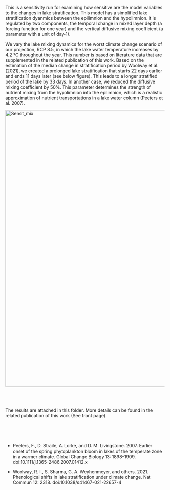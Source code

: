 This is a sensitivity run for examining how sensitive are the model variables to the changes in lake stratification. This model has a simplified lake stratification dyanmics between the epilimnion and the hypolimnion. It is regulated by two components, the temporal change in mixed layer depth (a forcing function for one year) and the vertical diffusive mixing coefficient (a parameter with a unit of day-1). 

We vary the lake mixing dynamics for the worst climate change scenario of our projection, RCP 8.5, in which the lake water temperature increases by 4.2 ℃ throughout the year. This number is based on literature data that are supplemented in the related publication of this work. Based on the estimation of the median change in stratification period by Woolway et al. (2021), we created a prolonged lake stratification that starts 22 days earlier and ends 11 days later (see below figure). This leads to a longer stratified period of the lake by 33 days. In another case, we reduced the diffusive mixing coefficient by 50%. This parameter determines the strength of nutrient mixing from the hypolimnion into the epilimnion, which is a realistic approximation of nutrient transportations in a lake water column (Peeters et al. 2007).


<img width="874" alt="Sensit_mix" src="https://github.com/user-attachments/assets/9bbd84bd-fb41-4b2c-878d-d085eb515d14" />


<br><br><br>
The results are attached in this folder. More details can be found in the related publication of this work (See front page).


<br><br><br>
+ Peeters, F., D. Straile, A. Lorke, and D. M. Livingstone. 2007. Earlier onset of the spring phytoplankton bloom in lakes of the temperate zone in a warmer climate. Global Change Biology 13: 1898–1909. doi:10.1111/j.1365-2486.2007.01412.x

+ Woolway, R. I., S. Sharma, G. A. Weyhenmeyer, and others. 2021. Phenological shifts in lake stratification under climate change. Nat Commun 12: 2318. doi:10.1038/s41467-021-22657-4
